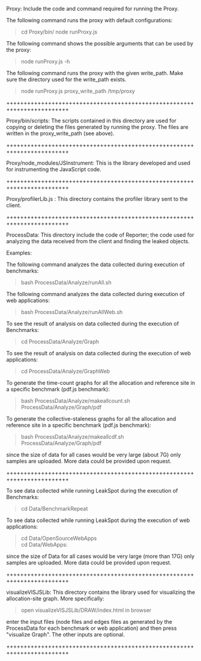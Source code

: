 Proxy: Include the code and command required for running the Proxy.

The following command runs the proxy with default configurations:
> cd Proxy/bin/
> node runProxy.js


The following command shows the possible arguments that can be used by the proxy:
> node runProxy.js -h


The following command runs the proxy with the given write_path. Make sure the directory used for the write_path exists.
> node runProxy.js   proxy_write_path    /tmp/proxy  

++++++++++++++++++++++++++++++++++++++++++++++++++++++++++++++++++++++++

Proxy/bin/scripts:  The scripts contained in this directory are used for copying or deleting the files generated by running the proxy. The files are written in the proxy_write_path (see above).

++++++++++++++++++++++++++++++++++++++++++++++++++++++++++++++++++++++++

Proxy/node_modules/JSInstrument:  This is the library developed and used for instrumenting the JavaScript code.

++++++++++++++++++++++++++++++++++++++++++++++++++++++++++++++++++++++++

Proxy/profilerLib.js : This directory contains the profiler library sent to the client.

++++++++++++++++++++++++++++++++++++++++++++++++++++++++++++++++++++++++

ProcessData:  This directory include the code of Reporter; the code used for analyzing the data
              received from the client and finding the leaked objects.

Examples:

The following command analyzes the data collected during execution of benchmarks:

> bash ProcessData/Analyze/runAll.sh


The following command analyzes the data collected during execution of web applications:
> bash ProcessData/Analyze/runAllWeb.sh

To see the result of analysis on data collected during the execution of Benchmarks:
> cd ProcessData/Analyze/Graph


To see the result of analysis on data collected during the execution of web applications:
> cd ProcessData/Analyze/GraphWeb

To generate the time-count graphs for all the allocation and reference site in a specific benchmark (pdf.js benchmark):
> bash ProcessData/Analyze/makeallcount.sh  ProcessData/Analyze/Graph/pdf

To generate the collective-staleness graphs for all the allocation and reference site in a specific benchmark (pdf.js benchmark):
> bash ProcessData/Analyze/makeallcdf.sh   ProcessData/Analyze/Graph/pdf


since the size of data for all cases would be very large (about 7G) only samples
are uploaded. More data could be provided upon request.

++++++++++++++++++++++++++++++++++++++++++++++++++++++++++++++++++++++++

To see data collected while running LeakSpot during the execution of Benchmarks:
> cd Data/BenchmarkRepeat


To see data collected while running LeakSpot during the execution of web applications:
> cd Data/OpenSourceWebApps  
> cd Data/WebApps:


since the size of Data for all cases would be very large (more than 17G) only samples
are uploaded. More data could be provided upon request.

++++++++++++++++++++++++++++++++++++++++++++++++++++++++++++++++++++++++

visualizeVISJSLib: This directory contains the library used for visualizing the allocation-site graph. More specifically:
> open visualizeVISJSLib/DRAW/index.html in browser

enter the input files (node files and edges files as generated by the ProcessData
for each benchmark or web application) and then press "visualize Graph". The other 
inputs are optional.

++++++++++++++++++++++++++++++++++++++++++++++++++++++++++++++++++++++++
